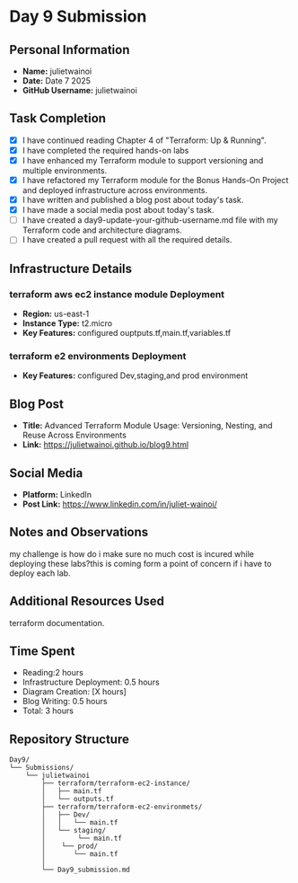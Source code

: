 # Day 9 Submission

## Personal Information
- **Name:** julietwainoi
- **Date:** Date 7 2025
- **GitHub Username:** julietwainoi

## Task Completion
 - [x] I have continued reading Chapter 4 of "Terraform: Up & Running".
 - [x] I have completed the required hands-on labs
 - [x] I have enhanced my Terraform module to support versioning and multiple environments.
 - [x] I have refactored my Terraform module for the Bonus Hands-On     Project and deployed infrastructure across environments.
 - [x] I have written and published a blog post about today's task.
 - [x] I have made a social media post about today's task.
 - [ ] I have created a day9-update-your-github-username.md file with my Terraform code and architecture diagrams.
 - [ ] I have created a pull request with all the required details.

## Infrastructure Details

### terraform aws ec2 instance module Deployment
- **Region:** us-east-1
- **Instance Type:** t2.micro
- **Key Features:** configured ouptputs.tf,main.tf,variables.tf

### terraform e2 environments Deployment
- **Key Features:** configured Dev,staging,and prod environment

## Blog Post
- **Title:** Advanced Terraform Module Usage: Versioning, Nesting, and Reuse Across Environments
- **Link:** https://julietwainoi.github.io/blog9.html

## Social Media
- **Platform:** LinkedIn
- **Post Link:** https://www.linkedin.com/in/juliet-wainoi/

## Notes and Observations
my challenge is  how do i make sure no  much cost is incured while deploying these labs?this is coming form a point of concern if i have to deploy each lab.

## Additional Resources Used
terraform documentation.

## Time Spent
- Reading:2 hours
- Infrastructure Deployment: 0.5 hours
- Diagram Creation: [X hours]
- Blog Writing: 0.5 hours
- Total: 3 hours

## Repository Structure
```
Day9/
└── Submissions/
    └── julietwainoi
        ├── terraform/terraform-ec2-instance/
        │   ├── main.tf
        │   └── outputs.tf
        ├── terraform/terraform-ec2-environmets/
        │   ├── Dev/
        │   │   └── main.tf
        │   └── staging/
        │        └── main.tf
        │    └── prod/
        │       └── main.tf   
        │ 
        └── Day9_submission.md
``` 



